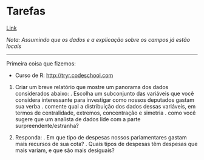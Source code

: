 # Tarefas

[Link](https://docs.google.com/document/d/1d5MMw7AEDn28mY4ncQim5k3zYDUsXt565JglzoXrnuI/edit#heading=h.iix63l1day8w)

_Nota:  Assumindo que os dados e a explicação sobre os campos já estão locais_

---

Primeira coisa que fizemos:

* Curso de R: http://tryr.codeschool.com

1. Criar um breve relatório que mostre um panorama dos dados considerados abaixo:
. Escolha um subconjunto das variáveis que você considera interessante para investigar como nossos deputados gastam sua verba
. comente qual a distribuição dos dados dessas variáveis, em termos de centralidade, extremos, concentração e simetria
. como você sugere que um analista de dados lide com a parte surpreendente/estranha?

1. Responda:
. Em que tipo de despesas nossos parlamentares gastam mais recursos de sua cota? 
. Quais tipos de despesas têm despesas que mais variam, e que são mais desiguais?
 






